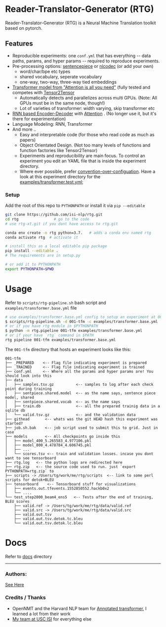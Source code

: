 # Reader-Translator-Generator (RTG)  

Reader-Translator-Generator (RTG) is a Neural Machine Translation toolkit based on pytorch. 

## Features
- Reproducible experiments: one `conf.yml`  that has everything -- data paths, params, and
   hyper params -- required to reproduce experiments.
- Pre-processing options: [sentencepiece](https://github.com/google/sentencepiece) or [nlcodec](https://github.com/isi-nlp/nlcodec) (or add your own) 
    -  word/char/bpe etc types
    - shared vocabulary, seperate vocabulary
    - one-way, two-way, three-way tied embeddings
- [Transformer model from "Attention is all you need"](https://arxiv.org/abs/1706.03762) (fully tested and competes with [Tensor2Tensor](https://github.com/tensorflow/tensor2tensor)
   - Automatically detects and parallelizes across multi GPUs. (Note: All GPUs must be in the same node, though!)
   - Lot of varieties of transformer: width varying, skip transformer etc  
- [RNN based Encoder-Decoder](https://papers.nips.cc/paper/5346-sequence-to-sequence-learning-with-neural-networks.pdf) with [Attention](https://nlp.stanford.edu/pubs/emnlp15_attn.pdf) . (No longer use it, but it's there for experimentation)
- Language Modeling: RNN, Transformer
- And more ..
  + Easy and interpretable code (for those who read code as much as papers)
  + Object Orientated Design. (Not too many levels of functions and function factories like Tensor2Tensor)
  + Experiments and reproducibility are main focus. To control an experiment you edit an YAML file that is inside the experiment directory.
  + Where ever possible, prefer [convention-over-configuation](https://www.wikiwand.com/en/Convention_over_configuration). Have a look at this experiment directory for the [examples/transformer.test.yml](examples/transformer.test.yml);

### Setup
Add the root of this repo to `PYTHONPATH` or install it via `pip --editable`

```bash
git clone https://github.com/isi-nlp/rtg.git 
cd rtg                # go to the code
# use rtg-xt.git if you dont have access to rtg.git

conda env create -n rtg python=3.7.   # adds a conda env named rtg
conda activate rtg  # activate it

# install this as a local editable pip package
pip install --editable .   
# The requirements are in setup.py

# or add it to PYTHONPATH 
export PYTHONPATH=$PWD 
```

# Usage

Refer to `scripts/rtg-pipeline.sh` bash script and `examples/transformer.base.yml` file

```bash
# use examples/transformer.base.yml config to setup an experiment at 001-tfm dir (TODO: edit paths in yml file)
$ scripts/rtg-pipeline.sh -d 001-tfm -c examples/transformer.base.yml
# or if you have rtg module in $PYTHONPATH
$ python -m rtg.pipeline 001-tfm examples/transformer.base.yml
# or if your have `rtg` command in $PATH 
rtg pipeline 001-tfm examples/transformer.base.yml
```

The `001-tfm` directory that hosts an experiment looks like this:
```
001-tfm
├── _PREPARED    <-- Flag file indicating experiment is prepared 
├── _TRAINED     <-- Flag file indicating experiment is trained
├── conf.yml     <-- Where all the params and hyper params are! You should look into this
├── data        
│   ├── samples.tsv.gz          <-- samples to log after each check point during training
│   ├── sentpiece.shared.model  <-- as the name says, sentence piece model, shared
│   ├── sentpiece.shared.vocab  <-- as the name says
│   ├── train.db                <-- all the prepared trainig data in a sqlite db
│   └── valid.tsv.gz            <-- and the validation data
├── githead       <-- whats was the git HEAD hash this experiment was started? 
├── job.sh.bak    <-- job script used to submit this to grid. Just in case
├── models        <-- All checkpoints go inside this
│   ├── model_400_5.265583_4.977106.pkl
│   ├── model_800_4.478784_4.606745.pkl
│   ├── ...
│   └── scores.tsv <-- train and validation losses. incase you dont want to see tensorboard
├── rtg.log   <-- the python logs are redirected here
├── rtg.zip   <-- the source code used to run. just `export PYTHONPATH=rtg.zip` to 
├── scripts -> /Users/tg/work/me/rtg/scripts  <-- link to some perl scripts for detok+BLEU
├── tensorboard    <-- Tensorboard stuff for visualizations
│   ├── events.out.tfevents.1552850552.hackb0x2
│   └── ....
└── test_step2000_beam4_ens5   <-- Tests after the end of training, BLEU scores
    ├── valid.ref -> /Users/tg/work/me/rtg/data/valid.ref
    ├── valid.src -> /Users/tg/work/me/rtg/data/valid.src
    ├── valid.out.tsv
    ├── valid.out.tsv.detok.tc.bleu
    └── valid.out.tsv.detok.lc.bleu

```

# Docs

Refer to [docs](./docs) directory

---------
### Authors:
[See Here](https://github.com/thammegowda/rtg/graphs/contributors)


### Credits / Thanks
+ OpenNMT and the Harvard NLP team for [Annotated transformer](http://nlp.seas.harvard.edu/2018/04/03/attention.html), I learned a lot from their work
+ [My team at USC ISI](https://www.isi.edu/research_groups/nlg/people) for everything else